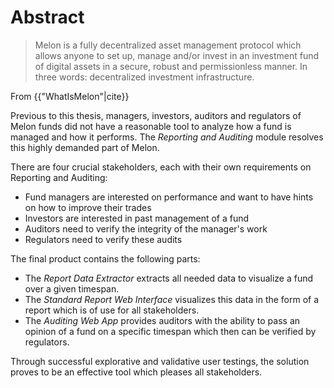 # Abstract

> Melon is a fully decentralized asset management protocol which allows anyone to set up, manage and/or invest in an investment fund of digital assets in a secure, robust and permissionless manner. In three words: decentralized investment infrastructure.

From {{"WhatIsMelon"|cite}}

Previous to this thesis, managers, investors, auditors and regulators of Melon funds did not have a reasonable tool to analyze how a fund is managed and how it performs. The _Reporting and Auditing_ module resolves this highly demanded part of Melon.

There are four crucial stakeholders, each with their own requirements on Reporting and Auditing:
* Fund managers are interested on performance and want to have hints on how to improve their trades
* Investors are interested in past management of a fund
* Auditors need to verify the integrity of the manager's work
* Regulators need to verify these audits

The final product contains the following parts:
* The _Report Data Extractor_ extracts all needed data to visualize a fund over a given timespan.
* The _Standard Report Web Interface_ visualizes this data in the form of a report which is of use for all stakeholders.
* The _Auditing Web App_ provides auditors with the ability to pass an opinion of a fund on a specific timespan which then can be verified by regulators.

Through successful explorative and validative user testings, the solution proves to be an effective tool which pleases all stakeholders.